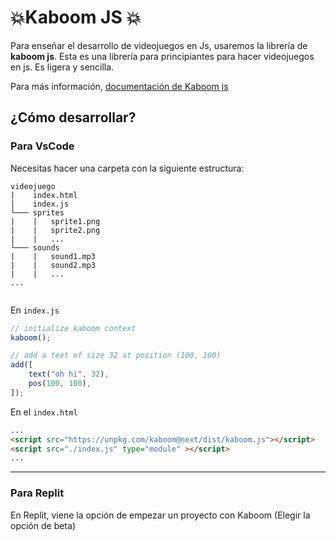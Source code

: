 # 💥Kaboom JS 💥

Para enseñar el desarrollo de videojuegos en Js, usaremos la librería de **kaboom js**. Esta es una librería para principiantes para hacer videojuegos en js. Es ligera y sencilla.

Para más información, [documentación de Kaboom js](https://kaboomjs.com/https://)

## **¿Cómo desarrollar?**

### Para VsCode

Necesitas hacer una carpeta con la siguiente estructura:

```
videojuego
|    index.html
|    index.js
└─── sprites
|    |   sprite1.png
|    |   sprite2.png
|    |   ...
└─── sounds
|    |   sound1.mp3
|    |   sound2.mp3
|    |   ...
...


```

En `index.js`

```javascript
// initialize kaboom context
kaboom();

// add a text of size 32 at position (100, 100)
add([
    text("oh hi", 32),
    pos(100, 100),
]);
```

En el `index.html`

```html
...
<script src="https://unpkg.com/kaboom@next/dist/kaboom.js"></script>
<script src="./index.js" type="module" ></script>
...
```

---



### Para Replit

En Replit, viene la opción de empezar un proyecto con Kaboom (Elegir la opción de beta)
